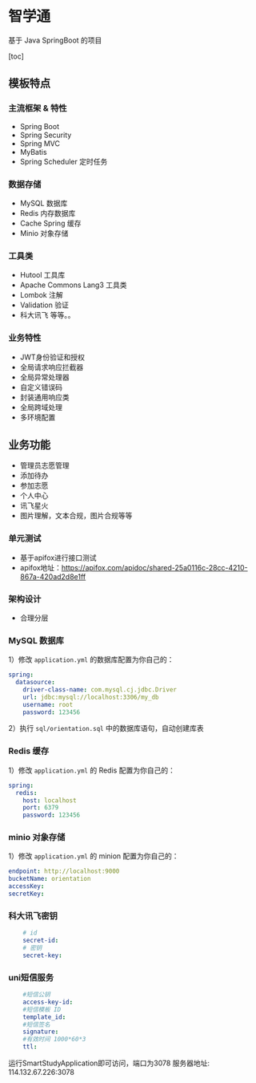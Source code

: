# 智学通

基于 Java SpringBoot 的项目

[toc]

## 模板特点

### 主流框架 & 特性

- Spring Boot
- Spring Security
- Spring MVC
- MyBatis
- Spring Scheduler 定时任务

### 数据存储

- MySQL 数据库
- Redis 内存数据库
- Cache Spring 缓存
- Minio 对象存储

### 工具类

- Hutool 工具库
- Apache Commons Lang3 工具类
- Lombok 注解
- Validation 验证
- 科大讯飞 等等。。

### 业务特性

- JWT身份验证和授权
- 全局请求响应拦截器
- 全局异常处理器
- 自定义错误码
- 封装通用响应类
- 全局跨域处理
- 多环境配置


## 业务功能

- 管理员志愿管理
- 添加待办
- 参加志愿
- 个人中心
- 讯飞星火
- 图片理解，文本合规，图片合规等等

### 单元测试

- 基于apifox进行接口测试
- apifox地址：https://apifox.com/apidoc/shared-25a0116c-28cc-4210-867a-420ad2d8e1ff

### 架构设计

- 合理分层


### MySQL 数据库

1）修改 `application.yml` 的数据库配置为你自己的：

```yml
spring:
  datasource:
    driver-class-name: com.mysql.cj.jdbc.Driver
    url: jdbc:mysql://localhost:3306/my_db
    username: root
    password: 123456
```

2）执行 `sql/orientation.sql` 中的数据库语句，自动创建库表


### Redis 缓存

1）修改 `application.yml` 的 Redis 配置为你自己的：

```yml
spring:
  redis:
    host: localhost
    port: 6379
    password: 123456
```

### minio 对象存储

1）修改 `application.yml` 的 minion 配置为你自己的：
```yml
endpoint: http://localhost:9000
bucketName: orientation
accessKey: 
secretKey: 
```

### 科大讯飞密钥
```yml
    # id
    secret-id: 
    # 密钥
    secret-key:
```

###  uni短信服务
```yml
    #短信公钥
    access-key-id: 
    #短信模板 ID
    template_id:
    #短信签名
    signature: 
    #有效时间 1000*60*3
    ttl: 
```

运行SmartStudyApplication即可访问，端口为3078
服务器地址: 114.132.67.226:3078